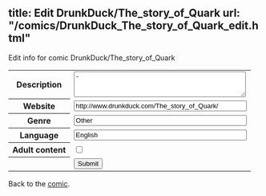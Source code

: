 title: Edit DrunkDuck/The_story_of_Quark
url: "/comics/DrunkDuck_The_story_of_Quark_edit.html"
---
Edit info for comic DrunkDuck/The_story_of_Quark

<form name="comic" action="http://gaepostmail.appspot.com/comic/" method="post">
<table class="comicinfo">
<tr>
<th>Description</th><td><textarea name="description" cols="40" rows="3">-</textarea></td>
</tr>
<tr>
<th>Website</th><td><input type="text" name="url" value="http://www.drunkduck.com/The_story_of_Quark/" size="40"/></td>
</tr>
<tr>
<th>Genre</th><td><input type="text" name="genre" value="Other" size="40"/></td>
</tr>
<tr>
<th>Language</th><td><input type="text" name="language" value="English" size="40"/></td>
</tr>
<tr>
<th>Adult content</th><td><input type="checkbox" name="adult" value="adult" /></td>
</tr>
<tr>
<th></th><td>
<input type="hidden" name="comic" value="DrunkDuck_The_story_of_Quark" />
<input type="submit" name="submit" value="Submit" />
</td>
</tr>
</table>
</form>

Back to the [comic](DrunkDuck_The_story_of_Quark.html).
